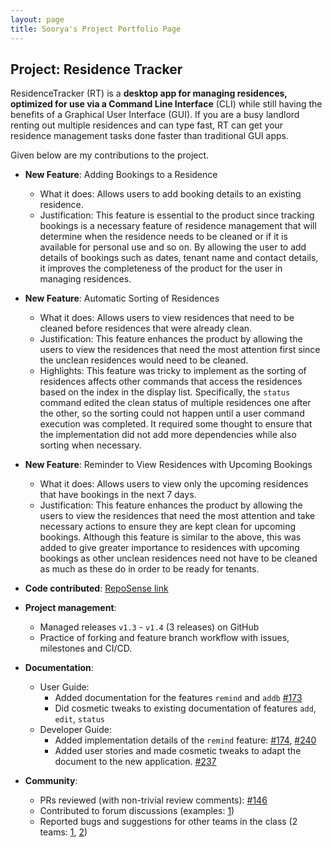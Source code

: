 ```yaml
---
layout: page
title: Soorya's Project Portfolio Page
---
```


## Project: Residence Tracker

ResidenceTracker (RT) is a **desktop app for managing residences, optimized for use via a Command Line Interface** (CLI) while still having the benefits of a Graphical User Interface (GUI). If you are a busy landlord renting out multiple residences and can type fast, RT can get your residence management tasks done faster than traditional GUI apps.

Given below are my contributions to the project.

* **New Feature**: Adding Bookings to a Residence
  * What it does: Allows users to add booking details to an existing residence.
  * Justification: This feature is essential to the product since tracking bookings is a necessary feature of residence management that will determine when the residence needs to be cleaned or if it is available for personal use and so on.
    By allowing the user to add details of bookings such as dates, tenant name and contact details, it improves the completeness of the product for the user in managing residences.
    
* **New Feature**: Automatic Sorting of Residences
  * What it does: Allows users to view residences that need to be cleaned before residences that were already clean.
  * Justification: This feature enhances the product by allowing the users to view the residences that need the most attention first since the unclean residences would need to be cleaned.
  * Highlights: This feature was tricky to implement as the sorting of residences affects other commands that access the residences based on the index in the display list. 
    Specifically, the `status` command edited the clean status of multiple residences one after the other, so the sorting could not happen until a user command execution was completed. 
    It required some thought to ensure that the implementation did not add more dependencies while also sorting when necessary.

* **New Feature**: Reminder to View Residences with Upcoming Bookings
  * What it does: Allows users to view only the upcoming residences that have bookings in the next 7 days.
  * Justification: This feature enhances the product by allowing the users to view the residences that need the most attention and take necessary actions to ensure they are kept clean for upcoming bookings.
    Although this feature is similar to the above, this was added to give greater importance to residences with upcoming bookings as other unclean residences need not have to be cleaned as much as these do in order to be ready for tenants.

* **Code contributed**: [RepoSense link](https://nus-cs2103-ay2021s2.github.io/tp-dashboard/?search=vrsoorya&sort=groupTitle&sortWithin=title&timeframe=commit&mergegroup=&groupSelect=groupByRepos&breakdown=true&checkedFileTypes=docs~functional-code~test-code~other&since=2021-02-19&tabOpen=true&tabType=authorship&tabAuthor=VRSoorya&tabRepo=AY2021S2-CS2103-T16-3%2Ftp%5Bmaster%5D&authorshipIsMergeGroup=false&authorshipFileTypes=docs~functional-code~test-code~other&authorshipIsBinaryFileTypeChecked=false)

* **Project management**:
  * Managed releases `v1.3` - `v1.4` (3 releases) on GitHub
  * Practice of forking and feature branch workflow with issues, milestones and CI/CD.

* **Documentation**:
  * User Guide:
    * Added documentation for the features `remind` and `addb` [\#173](https://github.com/AY2021S2-CS2103-T16-3/tp/pull/173/files)
    * Did cosmetic tweaks to existing documentation of features `add`, `edit`, `status`
  * Developer Guide:
    * Added implementation details of the `remind` feature: [\#174](https://github.com/AY2021S2-CS2103-T16-3/tp/pull/174/files), [\#240](https://github.com/AY2021S2-CS2103-T16-3/tp/pull/240/files)
    * Added user stories and made cosmetic tweaks to adapt the document to the new application. [\#237](https://github.com/AY2021S2-CS2103-T16-3/tp/pull/237/files)

* **Community**:
  * PRs reviewed (with non-trivial review comments): [\#146](https://github.com/AY2021S2-CS2103-T16-3/tp/pull/146)
  * Contributed to forum discussions (examples: [1](https://github.com/nus-cs2103-AY2021S2/forum/issues/110))
  * Reported bugs and suggestions for other teams in the class (2 teams: [1](https://github.com/vrsoorya/ped/issues), [2](https://github.com/vrsoorya/pe/issues))
